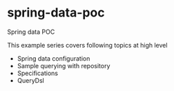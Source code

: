 spring-data-poc
===============

Spring data POC

This example series covers following topics at high level

 * Spring data configuration
 * Sample querying with repository
 * Specifications
 * QueryDsl

